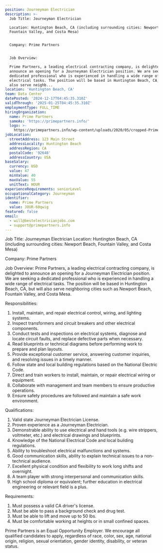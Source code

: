 ```yaml
---
position: Journeyman Electrician
description: >-
  Job Title: Journeyman Electrician

  Location: Huntington Beach, CA (including surrounding cities: Newport Beach,
  Fountain Valley, and Costa Mesa)


  Company: Prime Partners


  Job Overview:

  Prime Partners, a leading electrical contracting company, is delighted to
  announce an opening for a Journeyman Electrician position. We are seeking a
  dedicated professional who is experienced in handling a wide range of
  electrical tasks. The position will be based in Huntington Beach, CA, but will
  also serve neighb...
location: 'Huntington Beach, CA'
team: Data Center
datePosted: '2024-12-17T04:45:35.310Z'
validThrough: '2025-01-25T04:45:35.310Z'
employmentType: FULL_TIME
hiringOrganization:
  name: Prime Partners
  sameAs: 'https://primepartners.info/'
  logo: >-
    https://primepartners.info/wp-content/uploads/2020/05/cropped-Prime-Partners-Logo-NO-BG-1-1.png
jobLocation:
  streetAddress: 123 Main Street
  addressLocality: Huntington Beach
  addressRegion: CA
  postalCode: '92648'
  addressCountry: USA
baseSalary:
  currency: USD
  value: 47
  minValue: 40
  maxValue: 55
  unitText: HOUR
experienceRequirements: seniorLevel
occupationalCategory: Journeyman
identifier:
  name: Prime Partners
  value: JOUR-60qwig
featured: false
email:
  - will@bestelectricianjobs.com
  - support@primepartners.info
---
```




Job Title: Journeyman Electrician
Location: Huntington Beach, CA (including surrounding cities: Newport Beach, Fountain Valley, and Costa Mesa)

Company: Prime Partners

Job Overview:
Prime Partners, a leading electrical contracting company, is delighted to announce an opening for a Journeyman Electrician position. We are seeking a dedicated professional who is experienced in handling a wide range of electrical tasks. The position will be based in Huntington Beach, CA, but will also serve neighboring cities such as Newport Beach, Fountain Valley, and Costa Mesa.

Responsibilities:

1. Install, maintain, and repair electrical control, wiring, and lighting systems.
2. Inspect transformers and circuit breakers and other electrical components.
3. Conduct tests and inspections on electrical systems, diagnose and locate circuit faults, and replace defective parts when necessary.
4. Read blueprints or technical diagrams before performing work to prepare and plan layouts.
5. Provide exceptional customer service, answering customer inquiries, and resolving issues in a timely manner.
6. Follow state and local building regulations based on the National Electric Code.
7. Direct and train workers to install, maintain, or repair electrical wiring or equipment.
8. Collaborate with management and team members to ensure productive operations.
9. Ensure safety procedures are followed and maintain a safe work environment.

Qualifications:

1. Valid state Journeyman Electrician License.
2. Proven experience as a Journeyman Electrician.
3. Demonstrable ability to use electrical and hand tools (e.g. wire strippers, voltmeter, etc.) and electrical drawings and blueprints.
4. Knowledge of the National Electrical Code and local building regulations.
5. Ability to troubleshoot electrical malfunctions and systems.
6. Good communication skills, ability to explain technical issues to a non-technical audience.
7. Excellent physical condition and flexibility to work long shifts and overnight.
8. A team player with strong interpersonal and communication skills.
9. High school diploma or equivalent; further education in electrical engineering or relevant field is a plus.

Requirements:

1. Must possess a valid CA driver's license.
2. Must be able to pass a background check and drug test.
3. Must be able to lift and move up to 50 lbs. 
4. Must be comfortable working at heights or in small confined spaces.

Prime Partners is an Equal Opportunity Employer. We encourage all qualified candidates to apply, regardless of race, color, sex, age, national origin, religion, sexual orientation, gender identity, disability, or veteran status.

